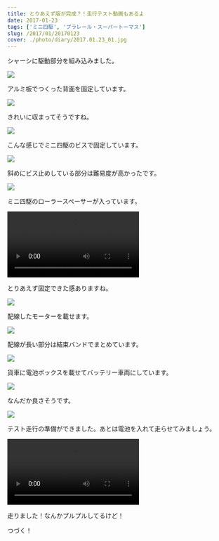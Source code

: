 ```yaml
---
title: とりあえず版が完成？！走行テスト動画もあるよ
date: 2017-01-23
tags: ['ミニ四駆', 'プラレール・スーパートーマス']
slug: /2017/01/20170123
cover: ./photo/diary/2017.01.23_01.jpg
---
```


<p class="sentence">
シャーシに駆動部分を組み込みました。
</p>
<div class="center"><img class="img-fluid" src="./photo/diary/2017.01.23_01.jpg"></div>
<p class="sentence spacing">アルミ板でつくった背面を固定しています。</p>
<div class="center"><img class="img-fluid" src="./photo/diary/2017.01.23_02.jpg"></div>
<p class="sentence spacing">きれいに収まってそうですね。</p>
<div class="center"><img class="img-fluid" src="./photo/diary/2017.01.23_03.jpg"></div>
<p class="sentence spacing">こんな感じでミニ四駆のビスで固定しています。</p>
<div class="center"><img class="img-fluid" src="./photo/diary/2017.01.23_04.jpg"></div>
<p class="sentence spacing">斜めにビス止めしている部分は難易度が高かったです。</p>
<div class="center"><img class="img-fluid" src="./photo/diary/2017.01.23_05.jpg"></div>
<p class="sentence spacing">ミニ四駆のローラースペーサーが入っています。</p>
<div class="center"><video class="img-fluid" src="./photo/diary/2017.01.23_06.mp4" controls></div>
<p class="sentence spacing">とりあえず固定できた感ありますね。</p>
<div class="center"><img class="img-fluid" src="./photo/diary/2017.01.23_07.jpg"></div>
<p class="sentence spacing">配線したモーターを載せます。</p>
<div class="center"><img class="img-fluid" src="./photo/diary/2017.01.23_08.jpg"></div>
<p class="sentence spacing">配線が長い部分は結束バンドでまとめています。</p>
<div class="center"><img class="img-fluid" src="./photo/diary/2017.01.23_09.jpg"></div>
<p class="sentence spacing">貨車に電池ボックスを載せてバッテリー車両にしています。</p>
<div class="center"><img class="img-fluid" src="./photo/diary/2017.01.23_10.jpg"></div>
<p class="sentence spacing">なんだか良さそうです。</p>
<div class="center"><img class="img-fluid" src="./photo/diary/2017.01.23_11.jpg"></div>
<p class="sentence spacing">テスト走行の準備ができました。あとは電池を入れて走らせてみましょう。</p>
<div class="center"><video class="img-fluid" src="./photo/diary/2017.01.23_12.mp4" controls></div>
<p class="sentence spacing">走りました！なんかプルプルしてるけど！</p>
<p class="sentence spacing">つづく！</p>
